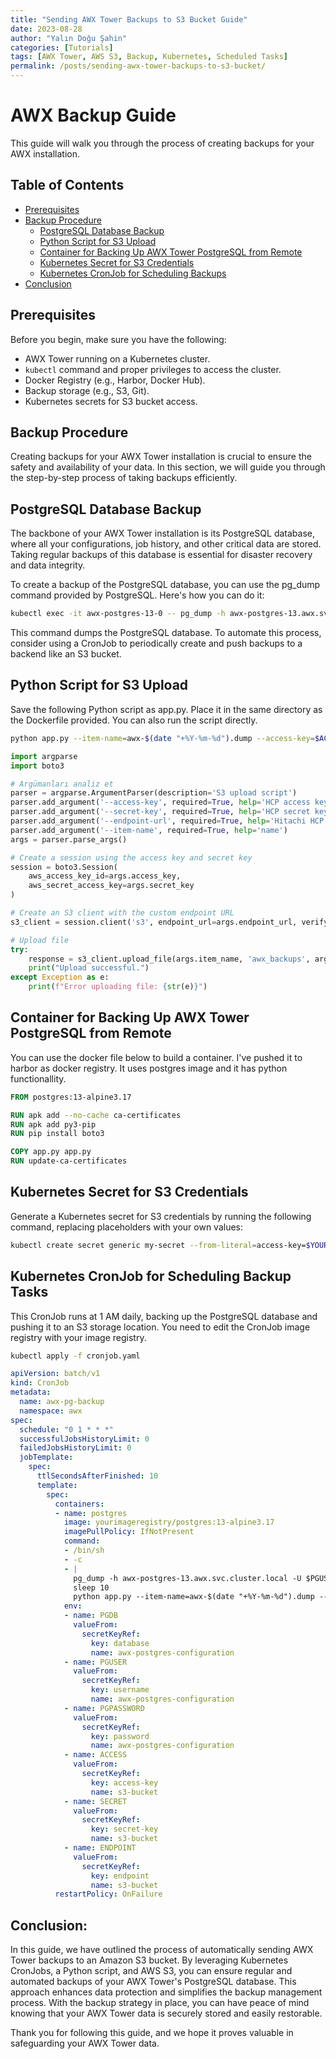 ```yaml
---
title: "Sending AWX Tower Backups to S3 Bucket Guide"
date: 2023-08-28
author: "Yalın Doğu Şahin"
categories: [Tutorials]
tags: [AWX Tower, AWS S3, Backup, Kubernetes, Scheduled Tasks]
permalink: /posts/sending-awx-tower-backups-to-s3-bucket/
---
```


# AWX Backup Guide

This guide will walk you through the process of creating backups for your AWX installation.

## Table of Contents

- [Prerequisites](#prerequisites)
- [Backup Procedure](#backup-procedure)
  - [PostgreSQL Database Backup](#postgresql-database-backup)
  - [Python Script for S3 Upload](#python-script-for-s3-upload)
  - [Container for Backing Up AWX Tower PostgreSQL from Remote](#container-for-backing-up-awx-tower-postgresql-from-remote)
  - [Kubernetes Secret for S3 Credentials](#kubernetes-secret-for-s3-credentials)
  - [Kubernetes CronJob for Scheduling Backups](#kubernetes-cronjob-for-scheduling-backups)
- [Conclusion](#conclusion)

## Prerequisites

Before you begin, make sure you have the following:

- AWX Tower running on a Kubernetes cluster.
- `kubectl` command and proper privileges to access the cluster.
- Docker Registry (e.g., Harbor, Docker Hub).
- Backup storage (e.g., S3, Git).
- Kubernetes secrets for S3 bucket access.

## Backup Procedure

Creating backups for your AWX Tower installation is crucial to ensure the safety and availability of your data. In this section, we will guide you through the step-by-step process of taking backups efficiently.

## PostgreSQL Database Backup

The backbone of your AWX Tower installation is its PostgreSQL database, where all your configurations, job history, and other critical data are stored. Taking regular backups of this database is essential for disaster recovery and data integrity.

To create a backup of the PostgreSQL database, you can use the pg_dump command provided by PostgreSQL. Here's how you can do it:

```bash
kubectl exec -it awx-postgres-13-0 -- pg_dump -h awx-postgres-13.awx.svc.cluster.local -U $PGUSER $PGDB > awx-$(date "+%Y-%m-%d").dump
```

This command dumps the PostgreSQL database. To automate this process, consider using a CronJob to periodically create and push backups to a backend like an S3 bucket.

## Python Script for S3 Upload

Save the following Python script as app.py. Place it in the same directory as the Dockerfile provided. You can also run the script directly.

```bash
python app.py --item-name=awx-$(date "+%Y-%m-%d").dump --access-key=$ACCESS --secret-key=$SECRET --endpoint-url=$ENDPOINT
```

```python
import argparse
import boto3

# Argümanları analiz et
parser = argparse.ArgumentParser(description='S3 upload script')
parser.add_argument('--access-key', required=True, help='HCP access key')
parser.add_argument('--secret-key', required=True, help='HCP secret key')
parser.add_argument('--endpoint-url', required=True, help='Hitachi HCP endpoint URL')
parser.add_argument('--item-name', required=True, help='name')
args = parser.parse_args()

# Create a session using the access key and secret key
session = boto3.Session(
    aws_access_key_id=args.access_key,
    aws_secret_access_key=args.secret_key
)

# Create an S3 client with the custom endpoint URL
s3_client = session.client('s3', endpoint_url=args.endpoint_url, verify=False)

# Upload file
try:
    response = s3_client.upload_file(args.item_name, 'awx_backups', args.item_name)
    print("Upload successful.")
except Exception as e:
    print(f"Error uploading file: {str(e)}")
```

## Container for Backing Up AWX Tower PostgreSQL from Remote

You can use the docker file below to build a container. I've pushed it to harbor as docker registry. It uses postgres image and it has python functionallity.

```Dockerfile
FROM postgres:13-alpine3.17

RUN apk add --no-cache ca-certificates
RUN apk add py3-pip
RUN pip install boto3

COPY app.py app.py
RUN update-ca-certificates

```

## Kubernetes Secret for S3 Credentials

Generate a Kubernetes secret for S3 credentials by running the following command, replacing placeholders with your own values:

```bash
kubectl create secret generic my-secret --from-literal=access-key=$YOURACCESSKEY --from-literal=secret-key=$YOURSECRETKEY --from-literal=endpoint=$YOURENDPOINTFORS3 -o yaml --dry-run=client > secret.yaml
```

## Kubernetes CronJob for Scheduling Backup Tasks

This CronJob runs at 1 AM daily, backing up the PostgreSQL database and pushing it to an S3 storage location. You need to edit the CronJob image registry with your image registry.

```bash
kubectl apply -f cronjob.yaml
```

```yaml
apiVersion: batch/v1
kind: CronJob
metadata:
  name: awx-pg-backup
  namespace: awx
spec:
  schedule: "0 1 * * *"
  successfulJobsHistoryLimit: 0
  failedJobsHistoryLimit: 0
  jobTemplate:
    spec:
      ttlSecondsAfterFinished: 10
      template:
        spec:      
          containers:
          - name: postgres
            image: yourimageregistry/postgres:13-alpine3.17
            imagePullPolicy: IfNotPresent
            command: 
            - /bin/sh
            - -c
            - |
              pg_dump -h awx-postgres-13.awx.svc.cluster.local -U $PGUSER $PGDB > awx-$(date "+%Y-%m-%d").dump
              sleep 10
              python app.py --item-name=awx-$(date "+%Y-%m-%d").dump --access-key=$ACCESS --secret-key=$SECRET --endpoint-url=$ENDPOINT
            env:
            - name: PGDB
              valueFrom:
                secretKeyRef:
                  key: database
                  name: awx-postgres-configuration
            - name: PGUSER
              valueFrom:
                secretKeyRef:
                  key: username
                  name: awx-postgres-configuration
            - name: PGPASSWORD
              valueFrom:
                secretKeyRef:
                  key: password
                  name: awx-postgres-configuration
            - name: ACCESS
              valueFrom:
                secretKeyRef:
                  key: access-key
                  name: s3-bucket
            - name: SECRET
              valueFrom:
                secretKeyRef:
                  key: secret-key
                  name: s3-bucket
            - name: ENDPOINT
              valueFrom:
                secretKeyRef:
                  key: endpoint
                  name: s3-bucket
          restartPolicy: OnFailure
```

## Conclusion:

In this guide, we have outlined the process of automatically sending AWX Tower backups to an Amazon S3 bucket. By leveraging Kubernetes CronJobs, a Python script, and AWS S3, you can ensure regular and automated backups of your AWX Tower's PostgreSQL database. This approach enhances data protection and simplifies the backup management process. With the backup strategy in place, you can have peace of mind knowing that your AWX Tower data is securely stored and easily restorable.

Thank you for following this guide, and we hope it proves valuable in safeguarding your AWX Tower data.